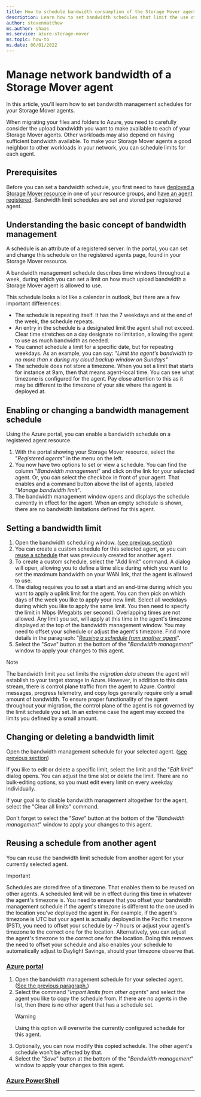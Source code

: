 ```yaml
---
title: How to schedule bandwidth consumption of the Storage Mover agent
description: Learn how to set bandwidth schedules that limit the use of the WAN link for a Storage Mover agent
author: stevenmatthew
ms.author: shaas
ms.service: azure-storage-mover
ms.topic: how-to
ms.date: 06/01/2022
---
```


# Manage network bandwidth of a Storage Mover agent

In this article, you'll learn how to set bandwidth management schedules for your Storage Mover agents.

When migrating your files and folders to Azure, you need to carefully consider the upload bandwidth you want to make available to each of your Storage Mover agents. Other workloads may also depend on having sufficient bandwidth available. To make your Storage Mover agents a good neighbor to other workloads in your network, you can schedule limits for each agent.

## Prerequisites

Before you can set a bandwidth schedule, you first need to have [deployed a Storage Mover resource](storage-mover-create.md) in one of your resource groups, and [have an agent registered](agent-register.md). Bandwidth limit schedules are set and stored per registered agent.

## Understanding the basic concept of bandwidth management

A schedule is an attribute of a registered server. In the portal, you can set and change this schedule on the registered agents page, found in your Storage Mover resource.

A bandwidth management schedule describes time windows throughout a week, during which you can set a limit on how much upload bandwidth a Storage Mover agent is allowed to use. 

<!-- 
!########################################################

IMAGE of week-long b/w schedule window

!########################################################
-->

This schedule looks a lot like a calendar in outlook, but there are a few important differences:

- The schedule is repeating itself. It has the 7 weekdays and at the end of the week, the schedule repeats.
- An entry in the schedule is a designated limit the agent shall not exceed. Clear time stretches on a day designate no limitation, allowing the agent to use as much bandwidth as needed.
- You cannot schedule a limit for a specific date, but for repeating weekdays. As an example, you can say: *"Limit the agent's bandwidth to no more than x during my cloud backup window on Sundays"*
- The schedule does not store a timezone. When you set a limit that starts for instance at 9am, then that means agent-local time. You can see what timezone is configured for the agent. Pay close attention to this as it may be different to the timezone of your site where the agent is deployed at.

## Enabling or changing a bandwidth management schedule
<!-- ########################################################
Tabs: portal / PowerShell
########################################################-->

Using the Azure portal, you can enable a bandwidth schedule on a registered agent resource. 
   1. With the portal showing your Storage Mover resource, select the "*Registered agents*" in the menu on the left.
   1. You now have two options to set or view a schedule. You can find the column "*Bandwidth management*" and click on the link for your selected agent. Or, you can select the checkbox in front of your agent. That enables and a command button above the list of agents, labeled "*Manage bandwidth limit*". 
      <!-- !######################################################## 
      IMAGE of column and command button 
      !######################################################## -->
   1. The bandwidth management window opens and displays the schedule currently in effect for the agent. When an empty schedule is shown, there are no bandwidth limitations defined for this agent.


## Setting a bandwidth limit
<!-- ########################################################
Tabs: portal / PowerShell
########################################################-->
1. Open the bandwidth scheduling window. ([see previous section](#enabling-or-changing-a-bandwidth-management-schedule-for-an-agent))
1. You can create a custom schedule for this selected agent, or you can [reuse a schedule](#reusing-a-schedule-from-another-agent) that was previously created for another agent.
1. To create a custom schedule, select the "Add limit" command. A dialog will open, allowing you to define a time slice during which you want to set the maximum bandwidth on your WAN link, that the agent is allowed to use.
   <!-- 
   !########################################################
   IMAGE of Add limit window
   !########################################################
   -->
1. The dialog requires you to set a start and an end-time during which you want to apply a uplink limit for the agent. You can then pick on which days of the week you like to apply your new limit. Select all weekdays during which you like to apply the same limit. You then need to specify the limit in Mbps (Megabits per second). Overlapping times are not allowed. Any limit you set, will apply at this time in the agent's timezone displayed at the top of the bandwidth management window. You may need to offset your schedule or adjust the agent's timezone. Find more details in the paragraph: "*[Reusing a schedule from another agent](#reusing-a-schedule-from-another-agent)*".
1. Select the "*Save*" button at the bottom of the "*Bandwidth management*" window to apply your changes to this agent.

> [!NOTE]
> The bandwidth limit you set limits the *migration data stream* the agent will establish to your target storage in Azure. However, in addition to this data stream, there is control plane traffic from the agent to Azure. Control messages, progress telemetry, and copy logs generally require only a small amount of bandwidth. To ensure proper functionality of the agent throughout your migration, the control plane of the agent is not governed by the limit schedule you set. In an extreme case the agent may exceed the limits you defined by a small amount.

## Changing or deleting a bandwidth limit
<!-- ########################################################
Tabs: portal / PowerShell
########################################################-->
Open the bandwidth management schedule for your selected agent. ([see previous section](#enabling-or-changing-a-bandwidth-management-schedule))

If you like to edit or delete a specific limit, select the limit and the "*Edit limit*" dialog opens. You can adjust the time slot or delete the limit. There are no bulk-editing options, so you must edit every limit on every weekday individually.

If your goal is to disable bandwidth management altogether for the agent, select the "Clear all limits" command.

Don't forget to select the "*Save*" button at the bottom of the "*Bandwidth management*" window to apply your changes to this agent. 


## Reusing a schedule from another agent
You can reuse the bandwidth limit schedule from another agent for your currently selected agent. 

> [!IMPORTANT]
> Schedules are stored free of a timezone. That enables them to be reused on other agents. A scheduled limit will be in effect during this time in whatever the agent's timezone is. You need to ensure that you offset your bandwidth management schedule if the agent's timezone is different to the one used in the location you've deployed the agent in. For example, if the agent's timezone is UTC but your agent is actually deployed in the Pacific timezone (PST), you need to offset your schedule by -7 hours or adjust your agent's timezone to the correct one for the location. Alternatively, you can adjust the agent's timezone to the correct one for the location. Doing this removes the need to offset your schedule and also enables your schedule to automatically adjust to Daylight Savings, should your timezone observe that.

### [Azure portal](#tab/portal)

   1. Open the bandwidth management schedule for your selected agent. ([See the previous paragraph.](#enabling-or-changing-a-bandwidth-management-schedule))
   1. Select the command "*Import limits from other agents*" and select the agent you like to copy the schedule from. If there are no agents in the list, then there is no other agent that has a schedule set.
       > [!WARNING]
       > Using this option will overwrite the currently configured schedule for this agent.
   1. Optionally, you can now modify this copied schedule. The other agent's schedule won't be affected by that.
   1. Select the "*Save*" button at the bottom of the "*Bandwidth management*" window to apply your changes to this agent.

### [Azure PowerShell](#tab/CLI)

---